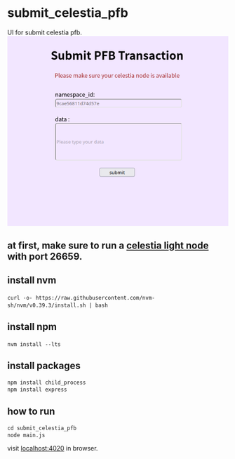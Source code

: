 # submit_celestia_pfb

UI for submit celestia pfb.
![submit](Screenshot_20230502_231340.png)
## at first, make sure to run a [celestia light node](https://docs.celestia.org/nodes/light-node/) with port 26659.

## install nvm

`curl -o- https://raw.githubusercontent.com/nvm-sh/nvm/v0.39.3/install.sh | bash`

## install npm 

`nvm install --lts`

## install packages

```
npm install child_process
npm install express
```

## how to run

```
cd submit_celestia_pfb
node main.js
```

visit [localhost:4020](localhost:4020) in browser.
